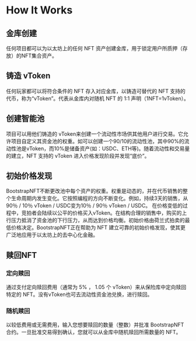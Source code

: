 # How It Works
## 金库创建
任何项目都可以为以太坊上的任何 NFT 资产创建金库，用于锁定用户所质押（存放）的NFT集合资产。


## 铸造 vToken
任何玩家都可以将符合条件的 NFT 存入对应金库，以铸造可替代的 NFT 支持的代币，称为“vToken”。代表从金库内对随机 NFT 的 1:1 声明（1NFT=1vToken）。

## 创建智能池
项目可以用他们铸造的 vToken来创建一个流动性市场供其他用户进行交易。它允许项目自定义其资金池的权重。如可以创建一个90/10的流动性池，其中90%的流动性池是vToken，而10%是储备资产(如：USDC、ETH等)。随着流动性和交易量的建立，NFT 支持的 vToken 进入价格发现阶段并发现“底价”。

## 初始价格发现
BootstrapNFT不断更改池中每个资产的权重。权重是动态的，并在代币销售的整个生命周期内发生变化。它按照编程的方向不断变化。例如，持续3天的销售，从90％ / 10％ vToken / USDC变为10％ / 90％ vToken / USDC。
在价格变低的过程中，竞拍者会陆续以公平的价格买入vToken。在结构合理的销售中，购买的上行压力抵消了资金池的下行压力，从而达到价格均衡。初始价格由荷兰式拍卖的最低价格决定。BootstrapNFT正在帮助为 NFT 建立可靠的初始价格发现，使其更广泛地应用于以太坊上的去中心化金融。
 
## 赎回NFT
### 定向赎回
通过支付定向赎回费用（通常为 5% ， 1.05 个 vToken）来从保险库中定向赎回特定的 NFT。没有vToken也可去流动性资金池兑换，进行赎回。


### 随机赎回
以较低费用或无需费用，输入您想要赎回的数量（整数）并批准 BootstrapNFT 合约。一旦批准交易得到确认，您就可以从金库中随机赎回所需数量的 NFT。
